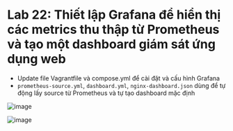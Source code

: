 # Lab 22: Thiết lập Grafana để hiển thị các metrics thu thập từ Prometheus và tạo một dashboard giám sát ứng dụng web
* Update file Vagrantfile và compose.yml để cài đặt và cấu hình Grafana
* `prometheus-source.yml`, `dashboard.yml`, `nginx-dashboard.json` dùng để tự động lấy source từ Prometheus và tự tạo dashboard mặc định

![image](https://github.com/user-attachments/assets/bb2d5367-21f9-4768-8725-efcc6b885994)

![image](https://github.com/user-attachments/assets/2c5fc3cc-57a2-4bd3-93c3-fc81f814c6f8)

